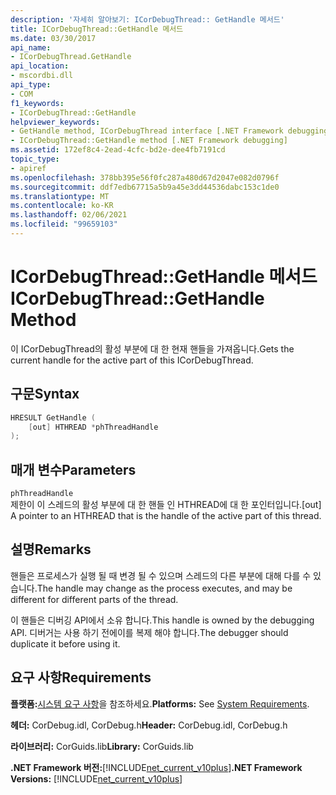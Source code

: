 ```yaml
---
description: '자세히 알아보기: ICorDebugThread:: GetHandle 메서드'
title: ICorDebugThread::GetHandle 메서드
ms.date: 03/30/2017
api_name:
- ICorDebugThread.GetHandle
api_location:
- mscordbi.dll
api_type:
- COM
f1_keywords:
- ICorDebugThread::GetHandle
helpviewer_keywords:
- GetHandle method, ICorDebugThread interface [.NET Framework debugging]
- ICorDebugThread::GetHandle method [.NET Framework debugging]
ms.assetid: 172ef8c4-2ead-4cfc-bd2e-dee4fb7191cd
topic_type:
- apiref
ms.openlocfilehash: 378bb395e56f0fc287a480d67d2047e082d0796f
ms.sourcegitcommit: ddf7edb67715a5b9a45e3dd44536dabc153c1de0
ms.translationtype: MT
ms.contentlocale: ko-KR
ms.lasthandoff: 02/06/2021
ms.locfileid: "99659103"
---
```

# <a name="icordebugthreadgethandle-method"></a><span data-ttu-id="1fcbf-103">ICorDebugThread::GetHandle 메서드</span><span class="sxs-lookup"><span data-stu-id="1fcbf-103">ICorDebugThread::GetHandle Method</span></span>

<span data-ttu-id="1fcbf-104">이 ICorDebugThread의 활성 부분에 대 한 현재 핸들을 가져옵니다.</span><span class="sxs-lookup"><span data-stu-id="1fcbf-104">Gets the current handle for the active part of this ICorDebugThread.</span></span>  
  
## <a name="syntax"></a><span data-ttu-id="1fcbf-105">구문</span><span class="sxs-lookup"><span data-stu-id="1fcbf-105">Syntax</span></span>  
  
```cpp  
HRESULT GetHandle (  
    [out] HTHREAD *phThreadHandle  
);  
```  
  
## <a name="parameters"></a><span data-ttu-id="1fcbf-106">매개 변수</span><span class="sxs-lookup"><span data-stu-id="1fcbf-106">Parameters</span></span>  

 `phThreadHandle`  
 <span data-ttu-id="1fcbf-107">제한이 이 스레드의 활성 부분에 대 한 핸들 인 HTHREAD에 대 한 포인터입니다.</span><span class="sxs-lookup"><span data-stu-id="1fcbf-107">[out] A pointer to an HTHREAD that is the handle of the active part of this thread.</span></span>  
  
## <a name="remarks"></a><span data-ttu-id="1fcbf-108">설명</span><span class="sxs-lookup"><span data-stu-id="1fcbf-108">Remarks</span></span>  

 <span data-ttu-id="1fcbf-109">핸들은 프로세스가 실행 될 때 변경 될 수 있으며 스레드의 다른 부분에 대해 다를 수 있습니다.</span><span class="sxs-lookup"><span data-stu-id="1fcbf-109">The handle may change as the process executes, and may be different for different parts of the thread.</span></span>  
  
 <span data-ttu-id="1fcbf-110">이 핸들은 디버깅 API에서 소유 합니다.</span><span class="sxs-lookup"><span data-stu-id="1fcbf-110">This handle is owned by the debugging API.</span></span> <span data-ttu-id="1fcbf-111">디버거는 사용 하기 전에이를 복제 해야 합니다.</span><span class="sxs-lookup"><span data-stu-id="1fcbf-111">The debugger should duplicate it before using it.</span></span>  
  
## <a name="requirements"></a><span data-ttu-id="1fcbf-112">요구 사항</span><span class="sxs-lookup"><span data-stu-id="1fcbf-112">Requirements</span></span>  

 <span data-ttu-id="1fcbf-113">**플랫폼:**[시스템 요구 사항](../../get-started/system-requirements.md)을 참조하세요.</span><span class="sxs-lookup"><span data-stu-id="1fcbf-113">**Platforms:** See [System Requirements](../../get-started/system-requirements.md).</span></span>  
  
 <span data-ttu-id="1fcbf-114">**헤더:** CorDebug.idl, CorDebug.h</span><span class="sxs-lookup"><span data-stu-id="1fcbf-114">**Header:** CorDebug.idl, CorDebug.h</span></span>  
  
 <span data-ttu-id="1fcbf-115">**라이브러리:** CorGuids.lib</span><span class="sxs-lookup"><span data-stu-id="1fcbf-115">**Library:** CorGuids.lib</span></span>  
  
 <span data-ttu-id="1fcbf-116">**.NET Framework 버전:**[!INCLUDE[net_current_v10plus](../../../../includes/net-current-v10plus-md.md)]</span><span class="sxs-lookup"><span data-stu-id="1fcbf-116">**.NET Framework Versions:** [!INCLUDE[net_current_v10plus](../../../../includes/net-current-v10plus-md.md)]</span></span>
